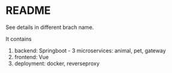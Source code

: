 # README

See details in different brach name.

It contains 
1. backend: Springboot - 3 microservices: animal, pet, gateway
2. frontend: Vue
3. deployment: docker, reverseproxy

